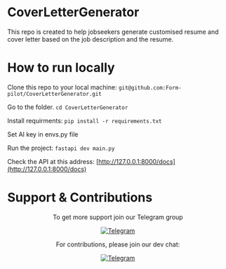 # CoverLetterGenerator
This repo is created to help jobseekers generate customised resume and cover letter based on the job description and the resume.

# How to run locally
Clone this repo to your local machine: `git@github.com:Form-pilot/CoverLetterGenerator.git`

Go to the folder. `cd CoverLetterGenerator`

Install requirments: `pip install -r requirements.txt`

Set AI key in envs.py file

Run the project: `fastapi dev main.py`

Check the API at this address: [http://127.0.0.1:8000/docs](http://127.0.0.1:8000/docs)

# Support & Contributions
<div align="center">
To get more support join our Telegram group

[![Telegram](https://img.shields.io/badge/Telegram-2CA5E0?style=for-the-badge&logo=telegram&logoColor=white
)](https://t.me/+GN3-DufToPU4OTA0)

For contributions, please join our dev chat:

[![Telegram](https://img.shields.io/badge/Telegram-2CA5E0?style=for-the-badge&logo=telegram&logoColor=white
)](https://t.me/+a8Cz2QqZWRdkMzI0)
</div>
